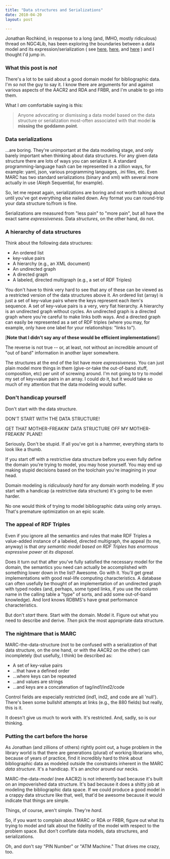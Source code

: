 ```yaml
---
title: "Data structures and Serializations"
date: 2010-04-20
layout: post

---
```


Jonathan Rochkind, in response to a long (and, IMHO, mostly ridiculous) thread on NGC4Lib, has been exploring the boundaries between a data model and its expression/serialization (
see [here](http://bibwild.wordpress.com/2010/04/19/of-marc-serialization-formats-and-element-schemata/), [here](http://bibwild.wordpress.com/2010/04/19/and-more-on-software-data-formats/), and [here](http://bibwild.wordpress.com/2010/04/20/serialization-vs-metadata-schemavocabulary/)
) and I thought I'd jump in.

### What this post is *not*

There's a lot to be said about a good domain model for bibliographic data. I'm *so* not the guy to say it. I know there are arguments for and against various aspects of the AACR2 and RDA and FRBR, and I'm unable to go into them.

What I *am* comfortable saying is this:

> Anyone advocating or dismissing a data model based on the  data structure or serialization most-often associated with that model **is missing the goddamn point**.


### Data serializations

...are boring. They're unimportant at the data modeling stage, and only barely important when thinking about data structures. For any given data structure there are lots of ways you can serialize it. A standard programming-language hash can be represented in a zillion ways, for example: yaml, json, various programming languages, .ini files, etc. Even MARC has two standard serializations (binary and xml) with several more actually in use (Aleph Sequential, for example).

So, let me repeat again, serializations are boring and not worth talking about until you've got everything else nailed down. Any format you can round-trip your data structure to/from is fine.

Serializations are measured from "less pain" to "more pain", but all have the exact same *expressiveness*. Data *structures*, on the other hand, do not.


### A hierarchy of data structures

Think about the following data structures:

*  An ordered list
*  key-value pairs
*  A hierarchy (e.g., an XML document)
*  An undirected graph
*  A directed graph
*  A labeled, directed multigraph (e.g., a set of RDF Triples)


You don't have to think very hard to see that any of these can be viewed as a restricted version of the data structures above it. An ordered list (array) is just a set of key-value pairs where the keys represent each item's sequence. A set of key-value pairs is a very, very flat hierarchy. A hierarchy is an undirected graph without cycles. An undirected graph is a directed graph where you're careful to make links both ways. And a directed graph can easily be represented as a set of RDF triples (where you may, for example, only have one label for your relationships: "links to").

[**Note that I didn't say any of these would be efficient implementations**!]

The reverse is not true -- or, at least, not without an incredible amount of "out of band" information in another layer somewhere.

The structures at the end of the list have more *expressiveness*. You can just plain model more things in them (give-or-take the out-of-band stuff, composition, etc) per unit of screwing around. I'm not going to try to model my set of key=value pairs in an array. I could *do* it, but it would take so much of my attention that the data modeling would suffer.


### Don't handicap yourself

Don't start with the data structure.

DON'T START WITH THE DATA STRUCTURE!

GET THAT MOTHER-FREAKIN' DATA STRUCTURE OFF MY MOTHER-FREAKIN' PLANE!

Seriously. Don't be stupid. If all you've got is a hammer, everything starts to look like a thumb.

If you start off with a restrictive data structure before you even fully define the domain you're trying to model, you may hose yourself. You may end up making stupid decisions based on the toolchain you're imagining in your head.

Domain modeling is *ridiculously hard* for any domain worth modeling. If you start with a handicap (a restrictive data structure) it's going to be even harder.

No one would think of trying to model bibliographic data using only arrays. That's premature optimization on an epic scale.

### The appeal of RDF Triples

Even if you ignore all the semantics and rules that make RDF Triples a value-added instance of a labeled, directed multigraph, the appeal (to me, anyway) is that *any semantic model based on RDF Triples has enormous expressive power at its disposal*.

Does it turn out that after you've fully satisfied the necessary model for the domain, the semantics you need can actually be accomplished with something lower down in the list? Awesome. Go with it. You'll get great implementations with good real-life computing characteristics. A database can often usefully be thought of an implementation of an undirected graph with typed nodes (and, perhaps, some typed links, if you use the column name in the calling table a "type" of sorts, and add some out-of-band knowledge). And lord knows RDBMS's have great performance characteristics.

But don't *start* there. Start with the domain. Model it. Figure out what you need to describe and derive. *Then* pick the most appropriate data structure.

### The nightmare that is MARC

MARC-the-data-structure (not to be confused with a serialization of that data structure, on the one hand,  or with the AACR2 on the other) can incompletely (but usefully, I think) be described as:

*  A set of key-value pairs
*  ...that have a defined order
*  ...where keys can be repeated
*  ...and values are strings
*  ...and keys are a concatenation of tag/ind1/ind2/code

Control fields are especially restricted (ind1, ind2, and code are all 'null'). There's been some bullshit attempts at links (e.g., the 880 fields) but really, this is it.

It doesn't give us much to work with. It's restricted. And, sadly, so is our thinking.

### Putting the cart before the horse

As Jonathan (and zillions of others) rightly point out, a huge problem in the library world is that there are generations (plural) of working librarians who, because of years of practice, find it incredibly hard to think about bibliographic data as modeled outside the constraints inherent in the MARC *data structure*. It's a handicap. It's an anchor around our necks.

MARC-the-data-*model* (nee AACR2) is not inherently bad because it's built on an impoverished data structure. It's bad because it does a shitty job at modeling the bibliographic data space. If we could produce a good model in a crappy data structure like that, well, that'd be awesome because it would indicate that things are simple.

Things, of course, aren't simple. They're *hard*.

So, if you want to complain about MARC or RDA or FRBR, figure out what its trying to model and talk about the fidelity of the model with respect to the problem space. But don't conflate data models, data structures, and serializations.

Oh, and don't say "PIN Number" or "ATM Machine." That drives me crazy, too.
